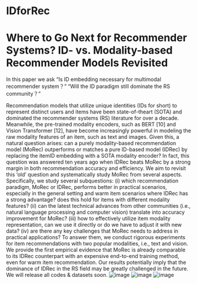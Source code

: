 # IDforRec

# Where to Go Next for Recommender Systems? ID- vs. Modality-based Recommender Models Revisited

In this paper we ask “Is ID embedding necessary for multimodal recommender system？” “Will the ID paradigm still dominate the RS community？”


Recommendation models that utilize unique identities (IDs for short) to represent distinct users and items have been state-of-theart (SOTA) and dominated the recommender systems (RS) literature for over a decade. Meanwhile, the pre-trained modality encoders, such as BERT [10] and Vision Transformer [12], have become increasingly powerful in modeling the raw modality features of an item, such as text and images. Given this, a natural question arises: can a purely modality-based recommendation model (MoRec) outperforms or matches a pure ID-based model (IDRec) by replacing the itemID embedding with a SOTA modality encoder? In fact, this question was answered ten years ago when IDRec beats MoRec by a strong margin in both recommendation accuracy and efficiency. We aim to revisit this ‘old’ question and systematically study
MoRec from several aspects. Specifically, we study several subquestions: (i) which recommendation paradigm, MoRec or IDRec, performs better in practical scenarios, especially in the general setting and warm item scenarios where IDRec has a strong advantage? does this hold for items with different modality features? (ii) can the latest technical advances from other communities (i.e., natural language processing and computer vision) translate into accuracy improvement for MoRec? (iii) how to effectively utilize item modality representation, can we use it directly or do we have to adjust it with new data? (iv) are there any key challenges that MoRec needs to address in practical applications? To answer them, we conduct rigorous experiments for item recommendations with two popular modalities, i.e., text and vision. We provide the first empirical evidence that MoRec is already comparable to its IDRec counterpart with an expensive end-to-end training method, even for warm item recommendation. Our results potentially imply that the dominance of IDRec in the RS field may be greatly challenged in the future. We will release all codes & datasets soon.
![image](https://user-images.githubusercontent.com/15176493/234726074-03578e75-8cdd-4a3e-9f09-490d220211da.png)
![image](https://user-images.githubusercontent.com/15176493/234726119-0418f3a8-ab59-4237-ac97-ac7abc268655.png)
![image](https://user-images.githubusercontent.com/15176493/234726094-ec5b4273-dcbb-4670-80ea-7e197acd6cb9.png)

